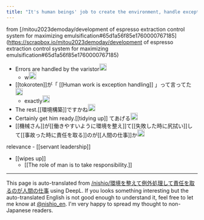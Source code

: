 ```yaml
---
title: "It's human beings' job to create the environment, handle exceptions, and take responsibility."
---
```



from [/mitou2023demoday/development of espresso extraction control system for maximizing emulsification#65d1a56f85e1760000767185](https://scrapbox.io/mitou2023demoday/development of espresso extraction control system for maximizing emulsification#65d1a56f85e1760000767185)
- Errors are handled by the varistor<img src='https://scrapbox.io/api/pages/mitou2023demoday/ochyai/icon' alt='/mitou2023demoday/ochyai.icon' height="19.5"/>
    - w<img src='https://scrapbox.io/api/pages/mitou2023demoday/sowawa/icon' alt='/mitou2023demoday/sowawa.icon' height="19.5"/>
- [[tokoroten]]が「 [[Human work is exception handling]] 」って言ってた<img src='https://scrapbox.io/api/pages/nishio-en/nishio/icon' alt='nishio.icon' height="19.5"/>
    - exactly<img src='https://scrapbox.io/api/pages/mitou2023demoday/sowawa/icon' alt='/mitou2023demoday/sowawa.icon' height="19.5"/>
- The rest.[[環境構築]]ですかね<img src='https://scrapbox.io/api/pages/mitou2023demoday/ochyai/icon' alt='/mitou2023demoday/ochyai.icon' height="19.5"/>
- Certainly get him ready.[[tidying up]] てあげる<img src='https://scrapbox.io/api/pages/mitou2023demoday/sowawa/icon' alt='/mitou2023demoday/sowawa.icon' height="19.5"/>
- [[機械さん]]が[[働きやすいように環境を整え]]て[[失敗した時に尻拭い]]して[[事故った時に責任を取る]]のが[[人間の仕事]]か<img src='https://scrapbox.io/api/pages/nishio-en/nishio/icon' alt='nishio.icon' height="19.5"/>

relevance
    - [[servant leadership]]
- [[wipes up]]
    - [[The role of man is to take responsibility.]]



---
This page is auto-translated from [/nishio/環境を整えて例外処理して責任を取るのが人間の仕事](https://scrapbox.io/nishio/環境を整えて例外処理して責任を取るのが人間の仕事) using DeepL. If you looks something interesting but the auto-translated English is not good enough to understand it, feel free to let me know at [@nishio_en](https://twitter.com/nishio_en). I'm very happy to spread my thought to non-Japanese readers.